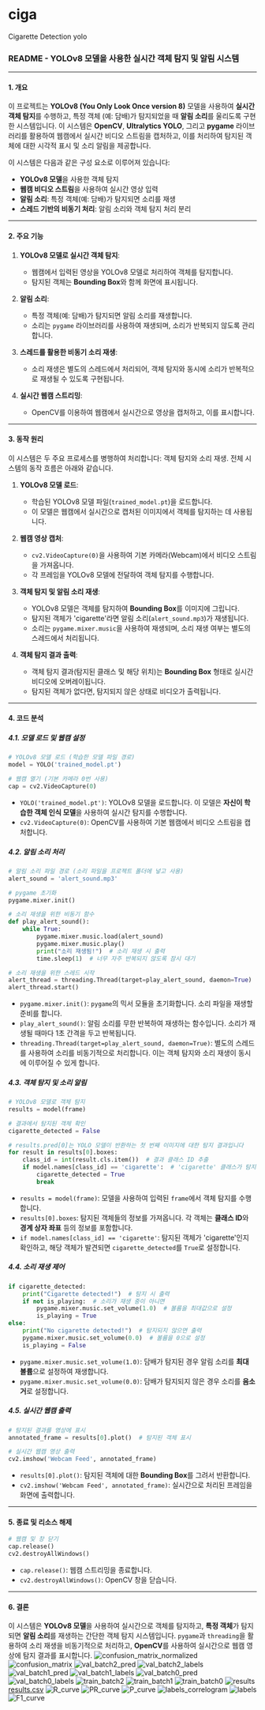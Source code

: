 # ciga
Cigarette Detection yolo

### **README - YOLOv8 모델을 사용한 실시간 객체 탐지 및 알림 시스템**

---

#### **1. 개요**
이 프로젝트는 **YOLOv8 (You Only Look Once version 8)** 모델을 사용하여 **실시간 객체 탐지**를 수행하고, 특정 객체 (예: 담배)가 탐지되었을 때 **알림 소리**를 울리도록 구현한 시스템입니다. 이 시스템은 **OpenCV**, **Ultralytics YOLO**, 그리고 **pygame** 라이브러리를 활용하여 웹캠에서 실시간 비디오 스트림을 캡처하고, 이를 처리하여 탐지된 객체에 대한 시각적 표시 및 소리 알림을 제공합니다.

이 시스템은 다음과 같은 구성 요소로 이루어져 있습니다:
- **YOLOv8 모델**을 사용한 객체 탐지
- **웹캠 비디오 스트림**을 사용하여 실시간 영상 입력
- **알림 소리**: 특정 객체(예: 담배)가 탐지되면 소리를 재생
- **스레드 기반의 비동기 처리**: 알림 소리와 객체 탐지 처리 분리

---

#### **2. 주요 기능**

1. **YOLOv8 모델로 실시간 객체 탐지**:
   - 웹캠에서 입력된 영상을 YOLOv8 모델로 처리하여 객체를 탐지합니다.
   - 탐지된 객체는 **Bounding Box**와 함께 화면에 표시됩니다.

2. **알림 소리**:
   - 특정 객체(예: 담배)가 탐지되면 알림 소리를 재생합니다.
   - 소리는 `pygame` 라이브러리를 사용하여 재생되며, 소리가 반복되지 않도록 관리합니다.

3. **스레드를 활용한 비동기 소리 재생**:
   - 소리 재생은 별도의 스레드에서 처리되어, 객체 탐지와 동시에 소리가 반복적으로 재생될 수 있도록 구현됩니다.

4. **실시간 웹캠 스트리밍**:
   - OpenCV를 이용하여 웹캠에서 실시간으로 영상을 캡처하고, 이를 표시합니다.

---

#### **3. 동작 원리**

이 시스템은 두 주요 프로세스를 병행하여 처리합니다: 객체 탐지와 소리 재생. 전체 시스템의 동작 흐름은 아래와 같습니다.

1. **YOLOv8 모델 로드**:
   - 학습된 YOLOv8 모델 파일(`trained_model.pt`)을 로드합니다.
   - 이 모델은 웹캠에서 실시간으로 캡처된 이미지에서 객체를 탐지하는 데 사용됩니다.

2. **웹캠 영상 캡처**:
   - `cv2.VideoCapture(0)`을 사용하여 기본 카메라(Webcam)에서 비디오 스트림을 가져옵니다.
   - 각 프레임을 YOLOv8 모델에 전달하여 객체 탐지를 수행합니다.

3. **객체 탐지 및 알림 소리 재생**:
   - YOLOv8 모델은 객체를 탐지하여 **Bounding Box**를 이미지에 그립니다.
   - 탐지된 객체가 'cigarette'라면 알림 소리(`alert_sound.mp3`)가 재생됩니다.
   - 소리는 `pygame.mixer.music`을 사용하여 재생되며, 소리 재생 여부는 별도의 스레드에서 처리됩니다.

4. **객체 탐지 결과 출력**:
   - 객체 탐지 결과(탐지된 클래스 및 해당 위치)는 **Bounding Box** 형태로 실시간 비디오에 오버레이됩니다.
   - 탐지된 객체가 없다면, 탐지되지 않은 상태로 비디오가 출력됩니다.

---

#### **4. 코드 분석**

##### **4.1. 모델 로드 및 웹캠 설정**

```python
# YOLOv8 모델 로드 (학습한 모델 파일 경로)
model = YOLO('trained_model.pt')

# 웹캠 열기 (기본 카메라 0번 사용)
cap = cv2.VideoCapture(0)
```

- `YOLO('trained_model.pt')`: YOLOv8 모델을 로드합니다. 이 모델은 **자신이 학습한 객체 인식 모델**을 사용하여 실시간 탐지를 수행합니다.
- `cv2.VideoCapture(0)`: OpenCV를 사용하여 기본 웹캠에서 비디오 스트림을 캡처합니다.

##### **4.2. 알림 소리 처리**

```python
# 알림 소리 파일 경로 (소리 파일을 프로젝트 폴더에 넣고 사용)
alert_sound = 'alert_sound.mp3'

# pygame 초기화
pygame.mixer.init()

# 소리 재생을 위한 비동기 함수
def play_alert_sound():
    while True:
        pygame.mixer.music.load(alert_sound)
        pygame.mixer.music.play()
        print("소리 재생됨!")  # 소리 재생 시 출력
        time.sleep(1)  # 너무 자주 반복되지 않도록 잠시 대기

# 소리 재생을 위한 스레드 시작
alert_thread = threading.Thread(target=play_alert_sound, daemon=True)
alert_thread.start()
```

- `pygame.mixer.init()`: `pygame`의 믹서 모듈을 초기화합니다. 소리 파일을 재생할 준비를 합니다.
- `play_alert_sound()`: 알림 소리를 무한 반복하여 재생하는 함수입니다. 소리가 재생될 때마다 1초 간격을 두고 반복됩니다.
- `threading.Thread(target=play_alert_sound, daemon=True)`: 별도의 스레드를 사용하여 소리를 비동기적으로 처리합니다. 이는 객체 탐지와 소리 재생이 동시에 이루어질 수 있게 합니다.

##### **4.3. 객체 탐지 및 소리 알림**

```python
# YOLOv8 모델로 객체 탐지
results = model(frame)

# 결과에서 탐지된 객체 확인
cigarette_detected = False

# results.pred[0]는 YOLO 모델이 반환하는 첫 번째 이미지에 대한 탐지 결과입니다
for result in results[0].boxes:
    class_id = int(result.cls.item())  # 결과 클래스 ID 추출
    if model.names[class_id] == 'cigarette':  # 'cigarette' 클래스가 탐지되었는지 확인
        cigarette_detected = True
        break
```

- `results = model(frame)`: 모델을 사용하여 입력된 `frame`에서 객체 탐지를 수행합니다.
- `results[0].boxes`: 탐지된 객체들의 정보를 가져옵니다. 각 객체는 **클래스 ID**와 **경계 상자 좌표** 등의 정보를 포함합니다.
- `if model.names[class_id] == 'cigarette'`: 탐지된 객체가 'cigarette'인지 확인하고, 해당 객체가 발견되면 `cigarette_detected`를 `True`로 설정합니다.

##### **4.4. 소리 재생 제어**

```python
if cigarette_detected:
    print("Cigarette detected!")  # 탐지 시 출력
    if not is_playing:  # 소리가 재생 중이 아니면
        pygame.mixer.music.set_volume(1.0)  # 볼륨을 최대값으로 설정
        is_playing = True
else:
    print("No cigarette detected!")  # 탐지되지 않으면 출력
    pygame.mixer.music.set_volume(0.0)  # 볼륨을 0으로 설정
    is_playing = False
```

- `pygame.mixer.music.set_volume(1.0)`: 담배가 탐지된 경우 알림 소리를 **최대 볼륨**으로 설정하여 재생합니다.
- `pygame.mixer.music.set_volume(0.0)`: 담배가 탐지되지 않은 경우 소리를 **음소거**로 설정합니다.

##### **4.5. 실시간 웹캠 출력**

```python
# 탐지된 결과를 영상에 표시
annotated_frame = results[0].plot()  # 탐지된 객체 표시

# 실시간 웹캠 영상 출력
cv2.imshow('Webcam Feed', annotated_frame)
```

- `results[0].plot()`: 탐지된 객체에 대한 **Bounding Box**를 그려서 반환합니다.
- `cv2.imshow('Webcam Feed', annotated_frame)`: 실시간으로 처리된 프레임을 화면에 출력합니다.

---

#### **5. 종료 및 리소스 해제**

```python
# 웹캠 및 창 닫기
cap.release()
cv2.destroyAllWindows()
```

- `cap.release()`: 웹캠 스트리밍을 종료합니다.
- `cv2.destroyAllWindows()`: OpenCV 창을 닫습니다.

---

#### **6. 결론**

이 시스템은 **YOLOv8 모델**을 사용하여 실시간으로 객체를 탐지하고, **특정 객체**가 탐지되면 **알림 소리**를 재생하는 간단한 객체 탐지 시스템입니다. `pygame`과 `threading`을 활용하여 소리 재생을 비동기적으로 처리하고, **OpenCV**를 사용하여 실시간으로 웹캠 영상에 탐지 결과를 표시합니다.
![confusion_matrix_normalized](https://github.com/user-attachments/assets/8c02c9d4-bc14-4321-872f-f42b272f3781)
![confusion_matrix](https://github.com/user-attachments/assets/18b9ee93-cd06-4923-98ef-8feff489b164)
![val_batch2_pred](https://github.com/user-attachments/assets/0ce19e7e-1848-4bb2-9cb9-dbcfca138bd2)
![val_batch2_labels](https://github.com/user-attachments/assets/0ce8484e-5a82-4c02-b554-42c58a80c7e4)
![val_batch1_pred](https://github.com/user-attachments/assets/63766593-0375-472d-b908-4c613e7a2c9e)
![val_batch1_labels](https://github.com/user-attachments/assets/fd07b9a7-9248-4a45-a0b5-bd5384f0b2b2)
![val_batch0_pred](https://github.com/user-attachments/assets/de2af524-ee95-4796-b73a-967e78706b1c)
![val_batch0_labels](https://github.com/user-attachments/assets/0b9126e6-d72a-417c-9f6b-6fdbfef83f18)
![train_batch2](https://github.com/user-attachments/assets/22bf7c68-b6bc-4e1c-a10a-3b14f2e3fb16)
![train_batch1](https://github.com/user-attachments/assets/93c75e15-e50c-4cdb-bcd5-660170fbb303)
![train_batch0](https://github.com/user-attachments/assets/669c1d8e-b318-4cd4-bb2b-efd21354b49b)
![results](https://github.com/user-attachments/assets/275ddf62-b244-440a-9640-db57091a3d89)
[results.csv](https://github.com/user-attachments/files/18089864/results.csv)
![R_curve](https://github.com/user-attachments/assets/4d476c3c-6fc3-49b0-851f-797652f1dbc4)
![PR_curve](https://github.com/user-attachments/assets/46386b4b-cb14-4ab1-89db-02b6b0ea138b)
![P_curve](https://github.com/user-attachments/assets/88cc3689-970c-46d1-bbe5-41e16fc7e6e8)
![labels_correlogram](https://github.com/user-attachments/assets/07fadfe8-3624-4682-8eea-ab892711b599)
![labels](https://github.com/user-attachments/assets/64dd8031-7755-4046-9df2-c4829a68c394)
![F1_curve](https://github.com/user-attachments/assets/a58e0c54-3f51-4589-b31d-eb07ff8a3819)
